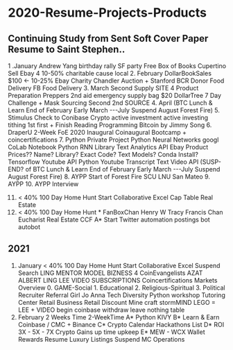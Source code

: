 # 2020-Resume-Projects-Products
## Continuing Study from Sent Soft Cover Paper Resume to Saint Stephen..
1 .January Andrew Yang birthday rally SF party Free Box of Books Cupertino Sell Ebay 4 10-50% charitable cause local
2. February DollarBookSales $100 <- 10-25% Ebay Charity Chandler Auction + Stanford BCR Donor Food Delivery FB Food Delivery 
3. March Second Supply SITE 4 Product Preparation Preppers 2nd aid emergency supply bag $20 DollarTree 7 Day Challenge + Mask Sourcing Second 2nd SOURCE
4. April  (BTC Lunch & Learn End of February Early March ---July Suspend August Forest Fire)
5. Stimulus Check to Conibase Crypto active investment active investing tithing 1st first + Finish Reading Programming Bitcoin by Jimmy Song
6. DraperU 2-Week FoE 2020 Inaugural Coinaugural Bootcamp + coincertifications
7. Python Private Project  Python Neural Networks googl CoLab Notebook Python RNN Library Text Analytics API Ebay Product Prices?? Name? Library? Exact Code? Text Models? Conda Install? Tensorflow Youtube API Python Youtube Transcript Text Video API (SUSP-END? of BTC Lunch & Learn End of February Early March ---July Suspend August Forest Fire)
8. AYPP Start of Forest Fire SCU LNU San Mateo
9. AYPP
10. AYPP Interview

11. < 40% 100 Day Home Hunt Start Collaborative Excel Cap Table Real Estate
12. < 40%  100 Day Home Hunt * FanBoxChan Henry W Tracy Francis Chan Eucharist Real Estate CCF A* Start Twitter automation postings bot autobot

## 2021
1. January < 40% 100 Day Home Hunt Start Collaborative Excel  Suspend Search LING MENTOR MODEL BIZNESS 4 CoinEvangelists AZAT ALBERT LING LEE VIDEO SUBSCRIPTIONS Coincertifications Markets Overview 0. GAME-Social 1. Educational 2. Religious-Spiritual 3. Political Recruiter Referral Girl Jo Anna Tech Diversity Python workshop Tutoring Center Retail Business Retail Discount Mine craft stormMIND LEGO = LEE + VIDEO begin coinbase withdraw leave nothing table
2. February 2 Weeks Time 2-WeekTime  A* Python KIVY B* Learn & Earn Coinbase / CMC + Binance  C* Crypto Calendar Hackathons List D* ROI 3X - 5X - 7X Crypto Gains up time upkeep E* MEW - WCX Wallet Rewards Resume Luxury Listings Suspend MC Operations
